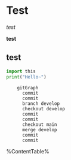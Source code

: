 # Test

*test*

**test**

## test

```python
import this
print("Hello~")
```

```mermaid
    gitGraph
      commit
      commit
      branch develop
      checkout develop
      commit
      commit
      checkout main
      merge develop
      commit
      commit
```
%ContentTable%